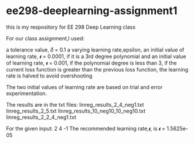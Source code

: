 # ee298-deeplearning-assignment1
this is my respository for EE 298 Deep Learning class

For our class assignment,I used:

a tolerance value, 𝛿 = 0.1
a varying learning rate,epsilon, 
an initial value of learning rate, 𝝐 = 0.0001, if it is a 3rd degree polynomial and 
an initial value of learning rate, 𝝐 = 0.001, if the polynomial degree is less than 3, 
if the current loss function is greater than the previous loss function, the learning rate is halved to avoid overshooting

The two initial values of learning rate are based on trial and error experimentation.

The results are in the txt files:
linreg_results_2_4_neg1.txt
linreg_results_2_5.txt
linreg_results_10_neg10_10_neg10.txt
linreg_results_2_2_4_neg1.txt

For the given input: 2 4 -1
The recommended learning rate,𝝐, is 𝝐 = 1.5625e-05 
